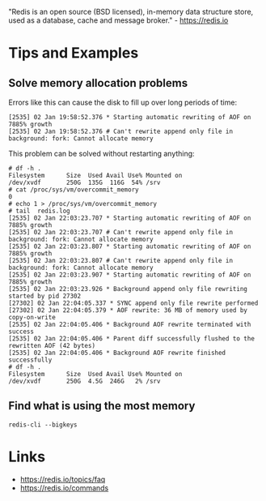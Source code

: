 "Redis is an open source (BSD licensed), in-memory data structure store, used as a database, cache and message broker." - <https://redis.io>


# Tips and Examples

## Solve memory allocation problems

Errors like this can cause the disk to fill up over long periods of time:

```
[2535] 02 Jan 19:58:52.376 * Starting automatic rewriting of AOF on 7885% growth
[2535] 02 Jan 19:58:52.376 # Can't rewrite append only file in background: fork: Cannot allocate memory
```
This problem can be solved without restarting anything:

```
# df -h .
Filesystem      Size  Used Avail Use% Mounted on
/dev/xvdf       250G  135G  116G  54% /srv
# cat /proc/sys/vm/overcommit_memory
0
# echo 1 > /proc/sys/vm/overcommit_memory
# tail  redis.log
[2535] 02 Jan 22:03:23.707 * Starting automatic rewriting of AOF on 7885% growth
[2535] 02 Jan 22:03:23.707 # Can't rewrite append only file in background: fork: Cannot allocate memory
[2535] 02 Jan 22:03:23.807 * Starting automatic rewriting of AOF on 7885% growth
[2535] 02 Jan 22:03:23.807 # Can't rewrite append only file in background: fork: Cannot allocate memory
[2535] 02 Jan 22:03:23.907 * Starting automatic rewriting of AOF on 7885% growth
[2535] 02 Jan 22:03:23.926 * Background append only file rewriting started by pid 27302
[27302] 02 Jan 22:04:05.337 * SYNC append only file rewrite performed
[27302] 02 Jan 22:04:05.379 * AOF rewrite: 36 MB of memory used by copy-on-write
[2535] 02 Jan 22:04:05.406 * Background AOF rewrite terminated with success
[2535] 02 Jan 22:04:05.406 * Parent diff successfully flushed to the rewritten AOF (42 bytes)
[2535] 02 Jan 22:04:05.406 * Background AOF rewrite finished successfully
# df -h .
Filesystem      Size  Used Avail Use% Mounted on
/dev/xvdf       250G  4.5G  246G   2% /srv
```

## Find what is using the most memory

```
redis-cli --bigkeys
```

# Links

- <https://redis.io/topics/faq>
- <https://redis.io/commands>
